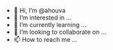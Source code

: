 - 👋 Hi, I’m @ahouva
- 👀 I’m interested in ...
- 🌱 I’m currently learning ...
- 💞️ I’m looking to collaborate on ...
- 📫 How to reach me ...

<!---
ahouva/ahouva is a ✨ special ✨ repository because its `README.md` (this file) appears on your GitHub profile.
You can click the Preview link to take a look at your changes.
--->

